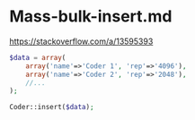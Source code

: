 # Mass-bulk-insert.md

https://stackoverflow.com/a/13595393

```php
$data = array(
    array('name'=>'Coder 1', 'rep'=>'4096'),
    array('name'=>'Coder 2', 'rep'=>'2048'),
    //...
);

Coder::insert($data);
``` 
